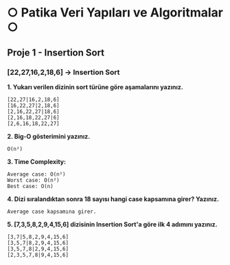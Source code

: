 # ○ Patika Veri Yapıları ve Algoritmalar ○
## Proje 1 - Insertion Sort

### [22,27,16,2,18,6] -> Insertion Sort

**1. Yukarı verilen dizinin sort türüne göre aşamalarını yazınız.**
```
[22,27|16,2,18,6]
[16,22,27|2,18,6]
[2,16,22,27|18,6]
[2,16,18,22,27|6]
[2,6,16,18,22,27]
```
**2. Big-O gösterimini yazınız.**
```
O(n²) 
```

**3. Time Complexity:**
```
Average case: O(n²) 
Worst case: O(n²)
Best case: O(n) 

```

**4. Dizi sıralandıktan sonra 18 sayısı hangi case kapsamına girer? Yazınız.**
```
Average case kapsamına girer. 

```

**5. [7,3,5,8,2,9,4,15,6] dizisinin Insertion Sort'a göre ilk 4 adımını yazınız.**

```
[3,7|5,8,2,9,4,15,6]
[3,5,7|8,2,9,4,15,6]
[3,5,7,8|2,9,4,15,6]
[2,3,5,7,8|9,4,15,6]
```
